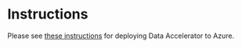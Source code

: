 # Instructions
Please see [these instructions](https://github.com/Microsoft/data-accelerator/wiki/Cloud-deployment) for deploying Data Accelerator to Azure. 
